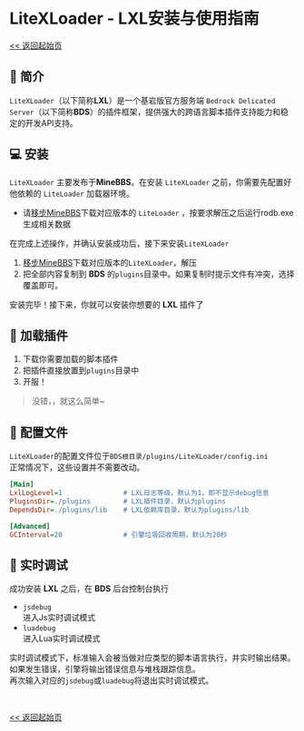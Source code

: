 # LiteXLoader - LXL安装与使用指南

[<< 返回起始页](../)

## 🎨 简介

`LiteXLoader`（以下简称**LXL**）是一个基岩版官方服务端 `Bedrock Delicated Server`（以下简称**BDS**）的插件框架，提供强大的跨语言脚本插件支持能力和稳定的开发API支持。  

## 💻 安装

`LiteXLoader` 主要发布于**MineBBS**。在安装 `LiteXLoader` 之前，你需要先配置好他依赖的 `LiteLoader` 加载器环境。

- 请[移步MineBBS](https://www.minebbs.com/)下载对应版本的 `LiteLoader` ，按要求解压之后运行rodb.exe生成相关数据

在完成上述操作，并确认安装成功后，接下来安装`LiteXLoader` 

1. [移步MineBBS](https://www.minebbs.com/)下载对应版本的`LiteXLoader`，解压
2. 把全部内容复制到 **BDS** 的`plugins`目录中。如果复制时提示文件有冲突，选择覆盖即可。

安装完毕！接下来，你就可以安装你想要的 **LXL** 插件了

## 🎯 加载插件

1. 下载你需要加载的脚本插件
2. 把插件直接放置到`plugins`目录中
3. 开服！

> 没错，，就这么简单~

## 🔨 配置文件

`LiteXLoader`的配置文件位于`BDS根目录/plugins/LiteXLoader/config.ini`  
正常情况下，这些设置并不需要改动。

```ini
[Main]
LxlLogLevel=1				# LXL日志等级，默认为1，即不显示debug信息
PluginsDir=./plugins		# LXL插件目录，默认为plugins
DependsDir=./plugins/lib	# LXL依赖库目录，默认为plugins/lib

[Advanced]
GCInterval=20				# 引擎垃圾回收周期，默认为20秒
```



## 📡 实时调试

成功安装 **LXL** 之后，在 **BDS** 后台控制台执行

- `jsdebug`  
  进入Js实时调试模式
- `luadebug`  
  进入Lua实时调试模式

实时调试模式下，标准输入会被当做对应类型的脚本语言执行，并实时输出结果。  
如果发生错误，引擎将输出错误信息与堆栈跟踪信息。  
再次输入对应的`jsdebug`或`luadebug`将退出实时调试模式。

<br>

[<< 返回起始页](../)